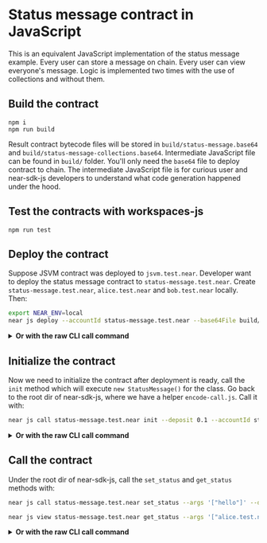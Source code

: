 # Status message contract in JavaScript

This is an equivalent JavaScript implementation of the status message example. Every user can store a message on chain. Every user can view everyone's message. Logic is implemented two times with the use of collections and without them.

## Build the contract
```
npm i
npm run build
```

Result contract bytecode files will be stored in `build/status-message.base64` and `build/status-message-collections.base64`. Intermediate JavaScript file can be found in `build/` folder. You'll only need the `base64` file to deploy contract to chain. The intermediate JavaScript file is for curious user and near-sdk-js developers to understand what code generation happened under the hood.

## Test the contracts with workspaces-js
```
npm run test
```

## Deploy the contract

Suppose JSVM contract was deployed to `jsvm.test.near`. Developer want to deploy the status message contract to `status-message.test.near`. Create `status-message.test.near`, `alice.test.near` and `bob.test.near` locally. Then:

```sh
export NEAR_ENV=local
near js deploy --accountId status-message.test.near --base64File build/status-message.base64 --deposit 0.1 --jsvm jsvm.test.near
```

<details>
<summary><strong>Or with the raw CLI call command</strong></summary>
<p>

    export NEAR_ENV=local
    near call jsvm.test.near deploy_js_contract --accountId status-message.test.near --args $(cat build/status-message.base64) --base64 --deposit 0.1

</p>
</details>



## Initialize the contract

Now we need to initialize the contract after deployment is ready, call the `init` method which will execute `new StatusMessage()` for the class.
Go back to the root dir of near-sdk-js, where we have a helper `encode-call.js`. Call it with:

```sh
near js call status-message.test.near init --deposit 0.1 --accountId status-message.test.near --jsvm jsvm.test.near
```

<details>
<summary><strong>Or with the raw CLI call command</strong></summary>
<p>

    near call jsvm.test.near call_js_contract --accountId status-message.test.near --base64 --args $(node encode_call.js status-message.test.near init '')

</p>
</details>

## Call the contract
Under the root dir of near-sdk-js, call the `set_status` and `get_status` methods with:


```sh
near js call status-message.test.near set_status --args '["hello"]' --deposit 0.1 --accountId alice.test.near--jsvm jsvm.test.near

near js view status-message.test.near get_status --args '["alice.test.near"]' --deposit 0.1 --accountId bob.test.near --jsvm jsvm.test.near
```

<details>
<summary><strong>Or with the raw CLI call command</strong></summary>
<p>

    near call jsvm.test.near call_js_contract --accountId alice.test.near --base64 --args $(node encode_call.js status-message.test.near set_status '["hello"]') --deposit 0.1

    near call jsvm.test.near call_js_contract --accountId bob.test.near --base64 --args $(node encode_call.js status-message.test.near get_status '["alice.test.near"]')

</p>
</details>